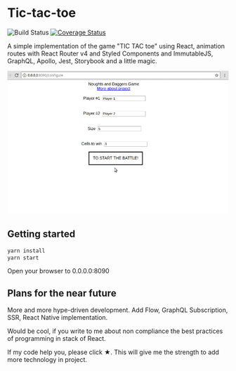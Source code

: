 # Tic-tac-toe

![Build Status](https://travis-ci.org/dmitrymalakhov/noughtsanddaggers.svg?branch=master)
[![Coverage Status](https://coveralls.io/repos/github/dmitrymalakhov/noughtsanddaggers/badge.svg?branch=master)](https://coveralls.io/github/dmitrymalakhov/noughtsanddaggers?branch=master)

A simple implementation of the game "TIC TAC toe" using React, animation routes with React Router v4 and Styled Components and ImmutableJS, GraphQL, Apollo, Jest, Storybook and a little magic.

![Noughts and Daggers Screenshot](docs/demo.gif)

## Getting started

```
yarn install
yarn start
```

Open your browser to 0.0.0.0:8090

## Plans for the near future
More and more hype-driven development.
Add Flow, GraphQL Subscription, SSR, React Native implementation.

Would be cool, if you write to me about non compliance the best practices of programming in stack of React.

If my code help you, please click ★. This will give me the strength to add more technology in project.
